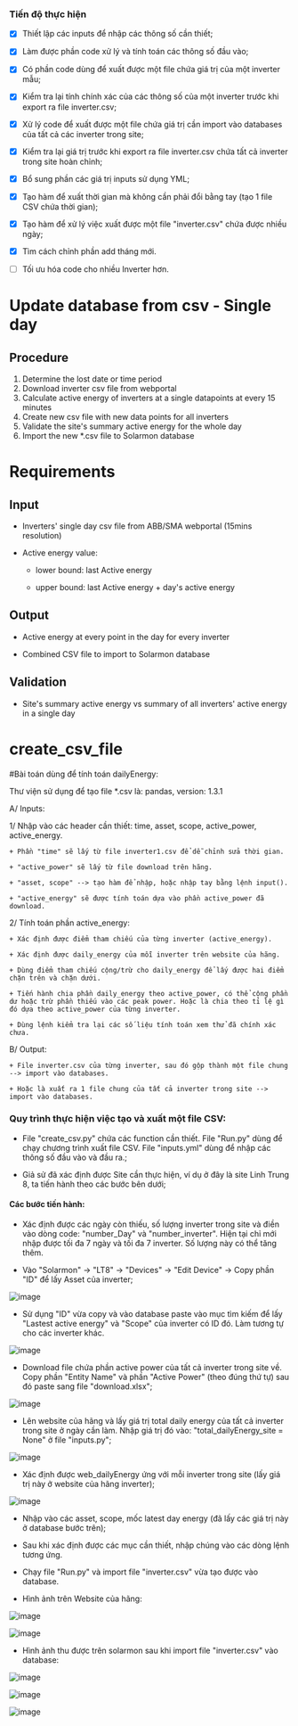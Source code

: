 ### Tiến độ thực hiện

+ [x] Thiết lập các inputs để nhập các thông số cần thiết;

+ [x] Làm được phần code xử lý và tính toán các thông số đầu vào;

+ [x] Có phần code dùng để xuất được một file chứa giá trị của một inverter mẫu;

+ [x] Kiểm tra lại tính chính xác của các thông số của một inverter trước khi export ra file inverter.csv;

+ [x] Xử lý code để xuất được một file chứa giá trị cần import vào databases của tất cả các inverter trong site;

+ [x] Kiểm tra lại giá trị trước khi export ra file inverter.csv chứa tất cả inverter trong site hoàn chỉnh;

+ [x] Bổ sung phần các giá trị inputs sử dụng YML;

+ [x] Tạo hàm để xuất thời gian mà không cần phải đổi bằng tay (tạo 1 file CSV chứa thời gian);

+ [x] Tạo hàm để xử lý việc xuất được một file "inverter.csv" chứa được nhiều ngày;

+ [x] Tìm cách chỉnh phần add tháng mới.

+ [ ] Tối ưu hóa code cho nhiều Inverter hơn.

# Update database from csv - Single day

## Procedure
1.	Determine the lost date or time period 
2.	Download inverter csv file from webportal
3.	Calculate active energy of inverters at a single datapoints at every 15 minutes 
4.  Create new csv file with new data points for all inverters 
4.	Validate the site's summary active energy for the whole day 
5.	Import the new *.csv file to Solarmon database

# Requirements
## Input
-  Inverters' single day csv file from ABB/SMA webportal (15mins resolution)

-  Active energy value: 

    + lower bound: last Active energy

    + upper bound: last Active energy + day's active energy

## Output
- Active energy at every point in the day for every inverter

- Combined CSV file to import to Solarmon database

## Validation
- Site's summary active energy vs summary of all inverters' active energy in a single day

# create_csv_file

#Bài toán dùng để tính toán dailyEnergy:

Thư viện sử dụng để tạo file *.csv là: pandas, version: 1.3.1

A/ Inputs:

1/ Nhập vào các header cần thiết: time, asset, scope, active_power, active_energy.

    + Phần "time" sẽ lấy từ file inverter1.csv để dễ chỉnh sửa thời gian.

    + "active_power" sẽ lấy từ file download trên hãng.

    + "asset, scope" --> tạo hàm để nhập, hoặc nhập tay bằng lệnh input().

    + "active_energy" sẽ được tính toán dựa vào phần active_power đã download.

2/ Tính toán phần active_energy:

    + Xác định được điểm tham chiếu của từng inverter (active_energy).

    + Xác định được daily_energy của mỗi inverter trên website của hãng.

    + Dùng điểm tham chiếu cộng/trừ cho daily_energy để lấy được hai điểm chặn trên và chặn dưới.

    + Tiến hành chia phần daily_energy theo active_power, có thể cộng phần dư hoặc trừ phần thiếu vào các peak power. Hoặc là chia theo tỉ lệ gì đó dựa theo active_power của từng inverter.

    + Dùng lệnh kiểm tra lại các số liệu tính toán xem thử đã chính xác chưa.

B/ Output:

    + File inverter.csv của từng inverter, sau đó gộp thành một file chung --> import vào databases.

    + Hoặc là xuất ra 1 file chung của tất cả inverter trong site --> import vào databases.  

### Quy trình thực hiện việc tạo và xuất một file CSV:

+ File "create_csv.py" chứa các function cần thiết. File "Run.py" dùng để chạy chương trình xuất file CSV. File "inputs.yml" dùng để nhập các thông số đầu vào và đầu ra.;

+ Giả sử đã xác định được Site cần thực hiện, ví dụ ở đây là site Linh Trung 8, ta tiến hành theo các bước bên dưới;

 #### Các bước tiến hành:

 + Xác định được các ngày còn thiếu, số lượng inverter trong site và điền vào dòng code: "number_Day" và "number_inverter". Hiện tại chỉ mới nhập được tối đa 7 ngày và tối đa 7 inverter. Số lượng này có thể tăng thêm.

 + Vào "Solarmon" -> "LT8" -> "Devices" -> "Edit Device" -> Copy phần "ID" để lấy Asset của inverter; 

 ![image](https://user-images.githubusercontent.com/87714271/130497398-baf6264f-51d0-44b5-87f5-8640b01c7a72.png)

 + Sử dụng "ID" vừa copy và vào database paste vào mục tìm kiếm để lấy "Lastest active energy" và "Scope" của inverter có ID đó. Làm tương tự cho các inverter khác. 

 ![image](https://user-images.githubusercontent.com/87714271/130497905-4b3ef417-8708-484e-9080-a47f4a813ca2.png)
 
 + Download file chứa phần active power của tất cả inverter trong site về. Copy phần "Entity Name" và phần "Active Power" (theo đúng thứ tự) sau đó paste sang file "download.xlsx"; 

 ![image](https://user-images.githubusercontent.com/87714271/130495687-456107b5-aef5-4664-b6e0-0ef7206e1550.png)

 + Lên website của hãng và lấy giá trị total daily energy của tất cả inverter trong site ở ngày cần làm. Nhập giá trị đó vào: "total_dailyEnergy_site = None" ở file "inputs.py"; 

 ![image](https://user-images.githubusercontent.com/87714271/130494020-fcf82d78-5927-4b77-9dd5-dbc57677aa19.png)

 + Xác định được web_dailyEnergy ứng với mỗi inverter trong site (lấy giá trị này ở website của hãng inverter); 

 ![image](https://user-images.githubusercontent.com/87714271/130494487-73e6562b-f56f-4456-915f-73505ff10838.png)

 + Nhập vào các asset, scope, mốc latest day energy (đã lấy các giá trị này ở database bước trên);

 + Sau khi xác định được các mục cần thiết, nhập chúng vào các dòng lệnh tương ứng.

 + Chạy file "Run.py" và import file "inverter.csv" vừa tạo được vào database.

 + Hình ảnh trên Website của hãng: 

 ![image](https://user-images.githubusercontent.com/87714271/130494382-165a658c-8408-42a8-a950-639fd16a7feb.png) 

 ![image](https://user-images.githubusercontent.com/87714271/130494020-fcf82d78-5927-4b77-9dd5-dbc57677aa19.png)


 + Hình ảnh thu được trên solarmon sau khi import file "inverter.csv" vào database: 
 
 ![image](https://user-images.githubusercontent.com/87714271/130495463-118abe90-21a3-44e2-b2f4-2670aed9265c.png) 

 ![image](https://user-images.githubusercontent.com/87714271/130495511-1a4a7bda-6eaa-48f6-81e7-e94a10373ee6.png) 

 ![image](https://user-images.githubusercontent.com/87714271/130499788-7a51ba8e-f74d-468b-a42d-987e8a6e0423.png)


 

